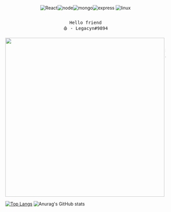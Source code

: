 <div align="center">

![React](https://img.shields.io/badge/-React-blue?style=for-the-badge&logo=react&logoColor=white)![node](https://img.shields.io/badge/-NodeJS-yellow?style=for-the-badge&logo=react&logoColor=white)![mongo](https://img.shields.io/badge/-MongoDB-green?style=for-the-badge&logo=mongodb&logoColor=white)![express](https://img.shields.io/badge/-Express-8B89CC?style=for-the-badge&logo=express&logoColor=white) ![linux](https://img.shields.io/badge/-linux-black?style=for-the-badge&logo=linux&logoColor=white)

</div>

<pre align="center">

Hello friend
🩸 - Legacyn#9894

<img src="https://user-images.githubusercontent.com/63133724/131149909-7ab125cf-ce34-415a-9def-bcce1de65b07.png" align="left" width="500px">

Nick: Legacyn
Age: 17
Living in: Brazil



</pre>

[![Top Langs](https://github-readme-stats.vercel.app/api/top-langs/?username=Legacynnn&layout=compact&theme=tokyonight)](https://github.com/Legacynnn/github-readme-stats)
![Anurag's GitHub stats](https://github-readme-stats.vercel.app/api?username=Legacynnn&show_icons=true&theme=tokyonight)


<!---
Legacynnn/Legacynnn is a ✨ special ✨ repository because its README.md (this file) appears on your GitHub profile.
You can click the Preview link to take a look at your changes.
--->
 
